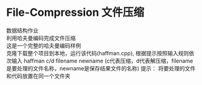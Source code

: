 # File-Compression 文件压缩
数据结构作业  
利用哈夫曼编码完成文件压缩  
这是一个完整的哈夫曼编码样例  
克隆下载整个项目到本地，运行该代码(haffman.cpp),
根据提示按照输入规则依次输入 haffman c/d filename newname (c代表压缩，d代表解压缩，filename是要处理的文件名称，newname是保存结果文件的名称) 
提示： 将要处理的文件和代码放置在同一个文件夹  
